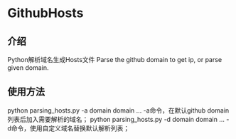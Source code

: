 # GithubHosts

## 介绍
Python解析域名生成Hosts文件
Parse the github domain to get ip, or parse given domain.

## 使用方法
python parsing_hosts.py -a domain domain ...
-a命令，在默认github domain列表后加入需要解析的域名；
python parsing_hosts.py -d domain domain ...
-d命令，使用自定义域名替换默认解析列表；
